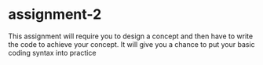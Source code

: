 # assignment-2
This assignment will require you to design a concept and then have to write the code to achieve your concept. It will give you a chance to put your basic coding syntax into practice
